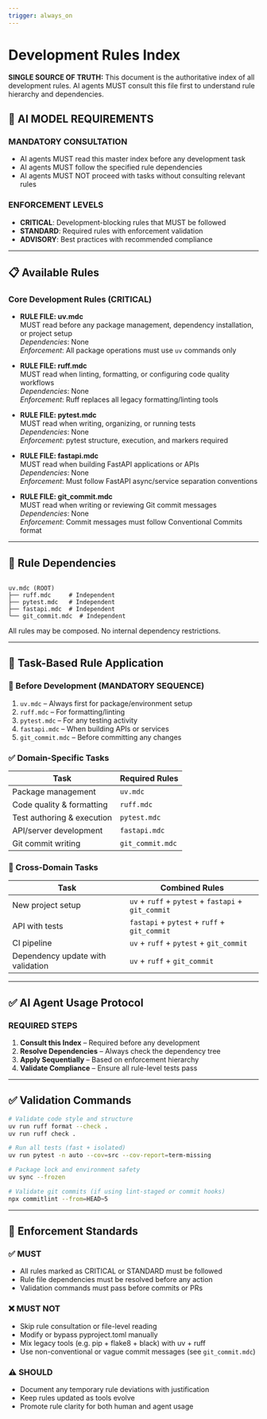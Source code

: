 ```yaml
---
trigger: always_on
---
```


# Development Rules Index

**SINGLE SOURCE OF TRUTH:** This document is the authoritative index of all development rules. AI agents MUST consult this file first to understand rule hierarchy and dependencies.

## 🎯 AI MODEL REQUIREMENTS

### MANDATORY CONSULTATION
- AI agents MUST read this master index before any development task
- AI agents MUST follow the specified rule dependencies
- AI agents MUST NOT proceed with tasks without consulting relevant rules

### ENFORCEMENT LEVELS
- **CRITICAL**: Development-blocking rules that MUST be followed
- **STANDARD**: Required rules with enforcement validation
- **ADVISORY**: Best practices with recommended compliance

---

## 📋 Available Rules

### Core Development Rules (**CRITICAL**)

- **RULE FILE: uv.mdc**  
  MUST read before any package management, dependency installation, or project setup  
  *Dependencies*: None  
  *Enforcement*: All package operations must use `uv` commands only

- **RULE FILE: ruff.mdc**  
  MUST read when linting, formatting, or configuring code quality workflows  
  *Dependencies*: None  
  *Enforcement*: Ruff replaces all legacy formatting/linting tools

- **RULE FILE: pytest.mdc**  
  MUST read when writing, organizing, or running tests  
  *Dependencies*: None  
  *Enforcement*: pytest structure, execution, and markers required

- **RULE FILE: fastapi.mdc**  
  MUST read when building FastAPI applications or APIs  
  *Dependencies*: None  
  *Enforcement*: Must follow FastAPI async/service separation conventions

- **RULE FILE: git_commit.mdc**  
  MUST read when writing or reviewing Git commit messages  
  *Dependencies*: None  
  *Enforcement*: Commit messages must follow Conventional Commits format

---

## 🔄 Rule Dependencies

```

uv.mdc (ROOT)
├── ruff.mdc     # Independent
├── pytest.mdc   # Independent
├── fastapi.mdc  # Independent
└── git_commit.mdc  # Independent

````

All rules may be composed. No internal dependency restrictions.

---

## 🎯 Task-Based Rule Application

### 🔧 Before Development (MANDATORY SEQUENCE)
1. `uv.mdc` – Always first for package/environment setup
2. `ruff.mdc` – For formatting/linting
3. `pytest.mdc` – For any testing activity
4. `fastapi.mdc` – When building APIs or services
5. `git_commit.mdc` – Before committing any changes

### ✅ Domain-Specific Tasks
| Task | Required Rules |
|------|----------------|
| Package management | `uv.mdc` |
| Code quality & formatting | `ruff.mdc` |
| Test authoring & execution | `pytest.mdc` |
| API/server development | `fastapi.mdc` |
| Git commit writing | `git_commit.mdc` |

### 🔁 Cross-Domain Tasks
| Task | Combined Rules |
|------|----------------|
| New project setup | `uv` + `ruff` + `pytest` + `fastapi` + `git_commit` |
| API with tests | `fastapi` + `pytest` + `ruff` + `git_commit` |
| CI pipeline | `uv` + `ruff` + `pytest` + `git_commit` |
| Dependency update with validation | `uv` + `ruff` + `git_commit` |

---

## ✅ AI Agent Usage Protocol

### REQUIRED STEPS
1. **Consult this Index** – Required before any development
2. **Resolve Dependencies** – Always check the dependency tree
3. **Apply Sequentially** – Based on enforcement hierarchy
4. **Validate Compliance** – Ensure all rule-level tests pass

---

## ✅ Validation Commands

```bash
# Validate code style and structure
uv run ruff format --check .
uv run ruff check .

# Run all tests (fast + isolated)
uv run pytest -n auto --cov=src --cov-report=term-missing

# Package lock and environment safety
uv sync --frozen

# Validate git commits (if using lint-staged or commit hooks)
npx commitlint --from=HEAD~5
````

---

## 🔐 Enforcement Standards

### ✅ MUST

* All rules marked as CRITICAL or STANDARD must be followed
* Rule file dependencies must be resolved before any action
* Validation commands must pass before commits or PRs

### ❌ MUST NOT

* Skip rule consultation or file-level reading
* Modify or bypass pyproject.toml manually
* Mix legacy tools (e.g. pip + flake8 + black) with uv + ruff
* Use non-conventional or vague commit messages (see `git_commit.mdc`)

### ⚠️ SHOULD

* Document any temporary rule deviations with justification
* Keep rules updated as tools evolve
* Promote rule clarity for both human and agent usage

